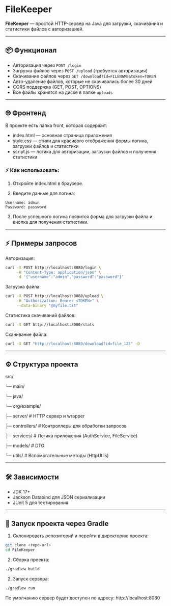 # FileKeeper

**FileKeeper** — простой HTTP-сервер на Java для загрузки, скачивания и статистики файлов с авторизацией.

---

## 📦 Функционал

- Авторизация через `POST /login`
- Загрузка файлов через `POST /upload` (требуется авторизация)
- Скачивание файлов через `GET /download?id=FILENAME&token=TOKEN`
- Авто-удаление файлов, которые не скачивались более 30 дней
- CORS поддержка (GET, POST, OPTIONS)
- Все файлы хранятся на диске в папке `uploads`

---
## 🌐 Фронтенд
В проекте есть папка front, которая содержит:
* index.html — основная страница приложения
* style.css — стили для красивого отображения формы логина, загрузки файлов и статистики
* script.js — логика для авторизации, загрузки файлов и получения статистики

### ⚡ Как использовать:

1. Откройте index.html в браузере.

2. Введите данные для логина:
```
Username: admin
Password: password
```
3. После успешного логина появится форма для загрузки файла и кнопка для получения статистики.
---
## ⚡ Примеры запросов
Авторизация:
```bash
curl -X POST http://localhost:8080/login \
     -H "Content-Type: application/json" \
     -d '{"username":"admin","password":"password"}'

```
Загрузка файла:
```bash
curl -X POST http://localhost:8080/upload \
     -H "Authorization: Bearer <TOKEN>" \
     --data-binary "@myfile.txt"
```
Статистика скачиваний файлов:
```bash
curl -X GET http://localhost:8080/stats
```
Скачивание файла:
```bash
curl -X GET "http://localhost:8080/download?id=file_123" -O
```
---

## ⚙️ Структура проекта

src/

└─ main/

└─ java/

└─ org/example/

├─ server/ # HTTP сервер и wrapper

├─ controllers/ # Контроллеры для обработки запросов

├─ services/ # Логика приложения (AuthService, FileService)

├─ models/ # DTO

└─ utils/ # Вспомогательные методы (HttpUtils)


---

## 🛠 Зависимости

- JDK 17+
- Jackson Databind для JSON сериализации
- JUnit 5 для тестирования

---

## 🚀 Запуск проекта через Gradle
1. Склонировать репозиторий и перейти в директорию проекта:
```bash
git clone <repo-url>
cd FileKeeper
```
2. Сборка проекта:
```bash
./gradlew build
```
2. Запуск сервера:
```bash
./gradlew run
```
По умолчанию сервер будет доступен по адресу: http://localhost:8080

